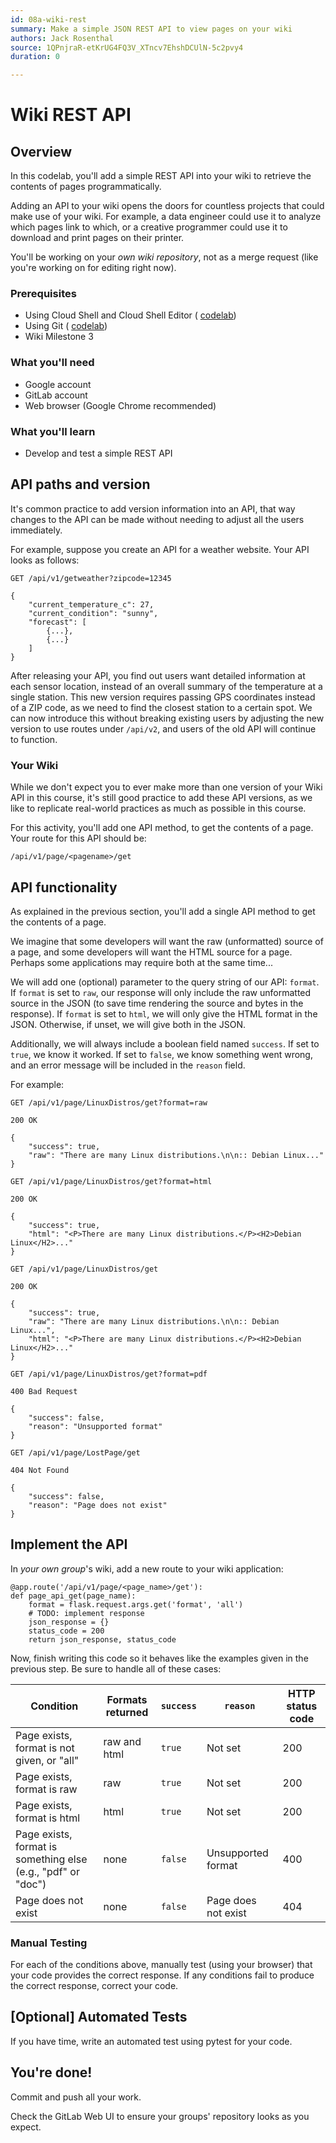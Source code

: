 ```yaml
---
id: 08a-wiki-rest
summary: Make a simple JSON REST API to view pages on your wiki
authors: Jack Rosenthal
source: 1QPnjraR-etKrUG4FQ3V_XTncv7EhshDCUlN-5c2pvy4
duration: 0

---
```


# Wiki REST API




## Overview



In this codelab, you'll add a simple REST API into your wiki to retrieve the contents of pages programmatically.

Adding an API to your wiki opens the doors for countless projects that could make use of your wiki. For example, a data engineer could use it to analyze which pages link to which, or a creative programmer could use it to download and print pages on their printer.

You'll be working on your *own wiki repository*, not as a merge request (like you're working on for editing right now).

### Prerequisites

* Using Cloud Shell and Cloud Shell Editor ( [codelab](https://google-techx.github.io/software-development-studio/01a-cloud-shell/?index=/software-development-studio/#0))
* Using Git ( [codelab](https://google-techx.github.io/software-development-studio/01b-git/?index=/software-development-studio/#0))
* Wiki Milestone 3

### What you'll need

* Google account
* GitLab account
* Web browser (Google Chrome recommended)

### What you'll learn

* Develop and test a simple REST API


## API paths and version



It's common practice to add version information into an API, that way changes to the API can be made without needing to adjust all the users immediately.

For example, suppose you create an API for a weather website. Your API looks as follows:

```console
GET /api/v1/getweather?zipcode=12345

{
    "current_temperature_c": 27,
    "current_condition": "sunny",
    "forecast": [
        {...},
        {...}
    ]
}
```

After releasing your API, you find out users want detailed information at each sensor location, instead of an overall summary of the temperature at a single station. This new version requires passing GPS coordinates instead of a ZIP code, as we need to find the closest station to a certain spot. We can now introduce this without breaking existing users by adjusting the new version to use routes under `/api/v2`, and users of the old API will continue to function.

### Your Wiki

While we don't expect you to ever make more than one version of your Wiki API in this course, it's still good practice to add these API versions, as we like to replicate real-world practices as much as possible in this course.

For this activity, you'll add one API method, to get the contents of a page. Your route for this API should be:

```console
/api/v1/page/<pagename>/get
```


## API functionality



As explained in the previous section, you'll add a single API method to get the contents of a page.

We imagine that some developers will want the raw (unformatted) source of a page, and some developers will want the HTML source for a page. Perhaps some applications may require both at the same time...

We will add one (optional) parameter to the query string of our API: `format`. If `format` is set to `raw`, our response will only include the raw unformatted source in the JSON (to save time rendering the source and bytes in the response). If `format` is set to `html`, we will only give the HTML format in the JSON. Otherwise, if unset, we will give both in the JSON.

Additionally, we will always include a boolean field named `success`. If set to `true`, we know it worked. If set to `false`, we know something went wrong, and an error message will be included in the `reason` field.

For example:

```console
GET /api/v1/page/LinuxDistros/get?format=raw

200 OK

{
    "success": true,
    "raw": "There are many Linux distributions.\n\n:: Debian Linux..."
}
```

```console
GET /api/v1/page/LinuxDistros/get?format=html

200 OK

{
    "success": true,
    "html": "<P>There are many Linux distributions.</P><H2>Debian Linux</H2>..."
}
```

```console
GET /api/v1/page/LinuxDistros/get

200 OK

{
    "success": true,
    "raw": "There are many Linux distributions.\n\n:: Debian Linux...",
    "html": "<P>There are many Linux distributions.</P><H2>Debian Linux</H2>..."
}
```

```console
GET /api/v1/page/LinuxDistros/get?format=pdf

400 Bad Request

{
    "success": false,
    "reason": "Unsupported format"
}
```

```console
GET /api/v1/page/LostPage/get

404 Not Found

{
    "success": false,
    "reason": "Page does not exist"
}
```


## Implement the API



In *your own group*'s wiki, add a new route to your wiki application:

```console
@app.route('/api/v1/page/<page_name>/get'):
def page_api_get(page_name):
    format = flask.request.args.get('format', 'all')
    # TODO: implement response
    json_response = {}
    status_code = 200
    return json_response, status_code
```

Now, finish writing this code so it behaves like the examples given in the previous step. Be sure to handle all of these cases:

| <strong>Condition</strong> | <strong>Formats returned</strong> | <strong><code>success</code></strong> | <strong><code>reason</code></strong> | <strong>HTTP status code</strong> |
| --- | --- | --- | --- | --- |
| Page exists, format is not given, or &#34;all&#34; | raw and html | <code>true</code> | Not set | 200 |
| Page exists, format is raw | raw | <code>true</code> | Not set | 200 |
| Page exists, format is html | html | <code>true</code> | Not set | 200 |
| Page exists, format is something else (e.g., &#34;pdf&#34; or &#34;doc&#34;) | none | <code>false</code> | Unsupported format | 400 |
| Page does not exist | none | <code>false</code> | Page does not exist | 404 |

### Manual Testing

For each of the conditions above, manually test (using your browser) that your code provides the correct response. If any conditions fail to produce the correct response, correct your code.


## [Optional] Automated Tests



If you have time, write an automated test using pytest for your code.


## You're done!



Commit and push all your work.

Check the GitLab Web UI to ensure your groups' repository looks as you expect.


